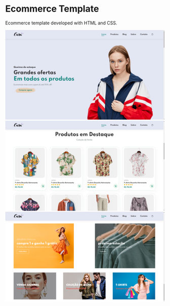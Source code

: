 # Ecommerce Template
Ecommerce template developed with HTML and CSS.

<img src="./img1.png" />

<img src="./img2.png" />

<img src="./img3.png" />

